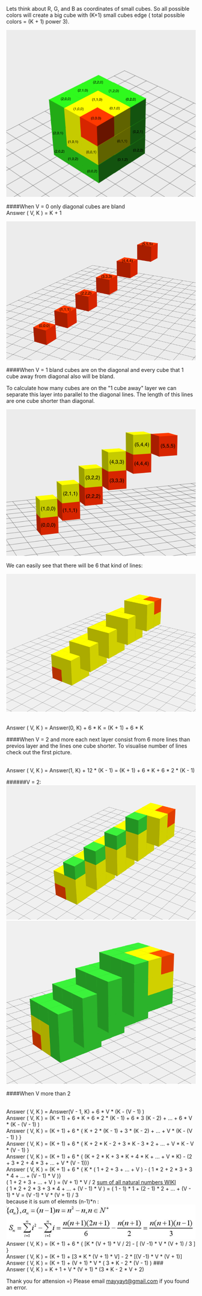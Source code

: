 Lets think about R, G, and B as coordinates of small cubes. So all possible colors will create a big cube with (K+1) small cubes edge ( total possible colors = (K + 1) power 3).

![](00.png)

####When V = 0
only diagonal cubes are bland
<br/>Answer ( V, K ) = K + 1

![](01.png) 

####When V = 1
bland cubes are on the diagonal and every cube that 1 cube away from diagonal also will be bland.

To calculate how many cubes are on the "1 cube away" layer we can separate this layer into parallel to the diagonal lines. The length of this lines are one cube shorter than diagonal.

![](02.png)

We can easily see that there will be 6 that kind of lines:

![](03.png)

<br/>Answer ( V, K ) = Answer(0, K) + 6 * K = (K + 1) + 6 * K

####When V = 2 and more
each next layer consist from 6 more lines than previos layer and the lines one cube shorter.  To visualise number of lines check out the first picture.

<br/>Answer ( V, K ) = Answer(1, K) + 12 * (K - 1) = (K + 1) + 6 * K + 6 * 2 * (K - 1)

######V = 2:
![](04.png)
![](05.png)

####When V more than 2

<br/>Answer ( V, K ) = Answer(V - 1, K) + 6 * V * (K - (V - 1) ) 
<br/>Answer ( V, K ) = (K + 1) + 6 * K + 6 * 2 * (K - 1) + 6 * 3 (K - 2) + ... + 6 * V * (K - (V - 1) ) 
<br/>Answer ( V, K ) = (K + 1) + 6 * { K + 2 * (K - 1) + 3 * (K - 2) + ... + V * (K - (V - 1) ) }
<br/>Answer ( V, K ) = (K + 1) + 6 * { K + 2 * K - 2 + 3 * K - 3 * 2 + ... + V * K - V * (V - 1) }
<br/>Answer ( V, K ) = (K + 1) + 6 * { (K + 2 * K + 3 * K + 4 * K + ... + V * K) - (2 + 3 * 2 + 4 * 3 + ... + V * (V - 1))}
<br/>Answer ( V, K ) = (K + 1) + 6 * { K * ( 1 + 2 + 3 + ... + V ) - ( 1 * 2 + 2 * 3 + 3 * 4 + ... + (V - 1) * V )}
<br/> ( 1 + 2 + 3 + ... + V ) = (V + 1) * V / 2 [sum of all natural numbers WIKI](http://en.wikipedia.org/wiki/1_%2B_2_%2B_3_%2B_4_%2B_%E2%8B%AF)
<br/> ( 1 * 2 + 2 * 3 + 3 * 4 + ... + (V - 1) * V ) = ( 1 - 1) * 1 + (2 - 1) * 2 + ... + (V - 1) * V = (V -1) * V * (V + 1) / 3
<br/> because it is sum of elemnts (n-1)*n :
![](06.jpg)
<br/>Answer ( V, K ) = (K + 1) + 6 * { [K * (V + 1) * V / 2]  - [ (V -1) * V * (V + 1) / 3 ] }
<br/>Answer ( V, K ) = (K + 1) + [3 * K * (V + 1) * V] - 2 * [(V -1) * V * (V + 1)]
<br/>Answer ( V, K ) = (K + 1) + (V + 1) * V * ( 3 * K - 2 * (V - 1) )
###<br/>Answer ( V, K ) = K + 1 + V * (V + 1) * (3 * K - 2 * V + 2)

Thank you for attension =) Please email mayyayt@gmail.com if you found an error.
